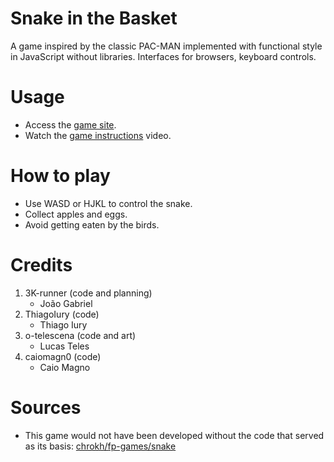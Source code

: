 # Snake in the Basket 

A game inspired by the classic PAC-MAN implemented with functional style in JavaScript without libraries. Interfaces for browsers, keyboard controls.


# Usage

- Access the [game site](https://snake-in-basket.netlify.app).
- Watch the [game instructions]( https://youtu.be/uCuSrgKWz3E?feature=shared ) video.

# How to play

- Use WASD or HJKL to control the snake.
- Collect apples and eggs.
- Avoid getting eaten by the birds.

# Credits

1. 3K-runner (code and planning)
   - João Gabriel 
2. ThiagoIury (code)
   - Thiago Iury 
3. o-telescena (code and art)
   - Lucas Teles
4. caiomagn0 (code)
   - Caio Magno

# Sources

- This game would not have been developed without the code that served as its basis:
[chrokh/fp-games/snake](https://github.com/chrokh/fp-games/tree/master/001-snake)
